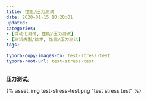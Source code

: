 ```yaml
---
title: 性能/压力测试
date: 2020-01-15 10:20:01
updated: 
categories: 
- [自动化测试, 性能/压力测试]
- [测试类型/技术, 性能/压力测试]
tags:

typora-copy-images-to: test-stress-test
typora-root-url: test-stress-test
---
```


**压力测试。**



{% asset_img test-stress-test.png "test stress test" %}